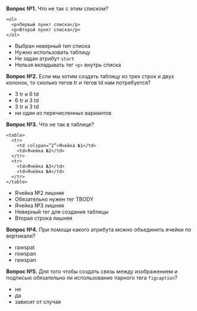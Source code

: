 **Вопрос №1.** Что не так с этим списком?

    <ol>
      <p>Первый пункт списка</p>
      <p>Второй пункт списка</p>
    </ol>

* Выбран неверный тип списка
* Нужно использовать таблицу
* Не задан атрибут `start`
* Нельзя вкладывать тег `<p>` внутрь списка

**Вопрос №2.** Если мы хотим создать таблицу из трех строк и двух колонок, то сколько тегов tr и тегов td нам потребуется?

* 3 tr и 6 td
* 6 tr и 3 td
* 3 tr и 3 td
* ни один из перечисленных вариантов

**Вопрос №3.** Что не так в таблице?

    <table>
      <tr>
        <td colspan=”2”>Ячейка №1</td>
        <td>Ячейка №2</td>
      </tr>
      <tr>
        <td>Ячейка №3</td>
        <td>Ячейка №4</td>
      </tr>
    </table>

* Ячейка №2 лишняя
* Обязательно нужен тег TBODY
* Ячейка №3 лишняя
* Неверный тег для создания таблицы
* Вторая строка лишняя

**Вопрос №4.** При помощи какого атрибута можно объединить ячейки по вертикали? 

* rawspat
* rowspan 
* rawspan 

**Вопрос №5.** Для того чтобы создать связь между изображением и подписью обязательно ли использование парного тега `figcaption`?  

* не
* да
* зависит от случая